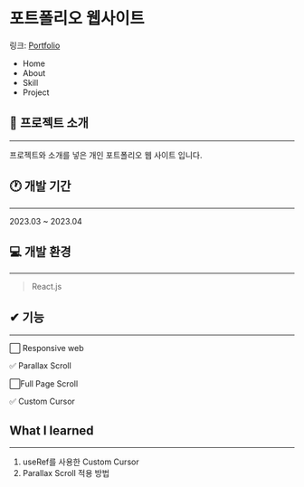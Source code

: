 # 포트폴리오 웹사이트
링크: [Portfolio](http://링크)
- Home
- About
- Skill
- Project

## 💬 프로젝트 소개
---
프로젝트와 소개를 넣은 개인 포트폴리오 웹 사이트 입니다.

## 🕐 개발 기간
---
2023.03 ~ 2023.04

## 💻 개발 환경
---
>React.js

## ✔ 기능
---
⬜ Responsive web

✅ Parallax Scroll

⬜Full Page Scroll

✅ Custom Cursor

## What I learned
---
1. useRef를 사용한 Custom Cursor
2. Parallax Scroll 적용 방법